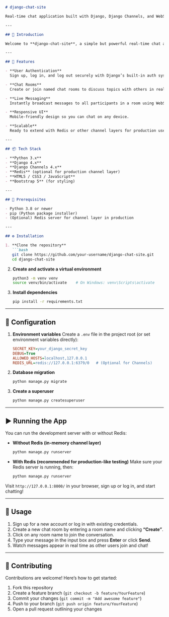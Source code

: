 ````markdown
# django-chat-site

Real-time chat application built with Django, Django Channels, and WebSockets

---

## 🚀 Introduction

Welcome to **django-chat-site**, a simple but powerful real-time chat app where users can create accounts, join chat rooms, and exchange messages instantly. Built on Django’s robust framework and leveraging WebSockets via Django Channels, this project demonstrates how to bring live interactivity to your web applications.

---

## 🌟 Features

- **User Authentication**  
  Sign up, log in, and log out securely with Django’s built-in auth system.

- **Chat Rooms**  
  Create or join named chat rooms to discuss topics with others in real time.

- **Live Messaging**  
  Instantly broadcast messages to all participants in a room using WebSockets.

- **Responsive UI**  
  Mobile-friendly design so you can chat on any device.

- **Scalable**  
  Ready to extend with Redis or other channel layers for production use.

---

## 📦 Tech Stack

- **Python 3.x**  
- **Django 4.x**  
- **Django Channels 4.x**  
- **Redis** (optional for production channel layer)  
- **HTML5 / CSS3 / JavaScript**  
- **Bootstrap 5** (for styling)

---

## 🔧 Prerequisites

- Python 3.8 or newer  
- pip (Python package installer)  
- (Optional) Redis server for channel layer in production  

---

## ⚙️ Installation

1. **Clone the repository**  
   ```bash
   git clone https://github.com/your-username/django-chat-site.git
   cd django-chat-site
````

2. **Create and activate a virtual environment**

   ```bash
   python3 -m venv venv
   source venv/bin/activate    # On Windows: venv\Scripts\activate
   ```

3. **Install dependencies**

   ```bash
   pip install -r requirements.txt
   ```

---

## 🔐 Configuration

1. **Environment variables**
   Create a `.env` file in the project root (or set environment variables directly):

   ```ini
   SECRET_KEY=your_django_secret_key
   DEBUG=True
   ALLOWED_HOSTS=localhost,127.0.0.1
   REDIS_URL=redis://127.0.0.1:6379/0   # (Optional for Channels)
   ```

2. **Database migration**

   ```bash
   python manage.py migrate
   ```

3. **Create a superuser**

   ```bash
   python manage.py createsuperuser
   ```

---

## ▶️ Running the App

You can run the development server with or without Redis:

* **Without Redis (in-memory channel layer)**

  ```bash
  python manage.py runserver
  ```

* **With Redis (recommended for production-like testing)**
  Make sure your Redis server is running, then:

  ```bash
  python manage.py runserver
  ```

Visit `http://127.0.0.1:8000/` in your browser, sign up or log in, and start chatting!

---

## 📝 Usage

1. Sign up for a new account or log in with existing credentials.
2. Create a new chat room by entering a room name and clicking **“Create”**.
3. Click on any room name to join the conversation.
4. Type your message in the input box and press **Enter** or click **Send**.
5. Watch messages appear in real time as other users join and chat!

---

## 🤝 Contributing

Contributions are welcome! Here’s how to get started:

1. Fork this repository
2. Create a feature branch (`git checkout -b feature/YourFeature`)
3. Commit your changes (`git commit -m "Add awesome feature"`)
4. Push to your branch (`git push origin feature/YourFeature`)
5. Open a pull request outlining your changes

